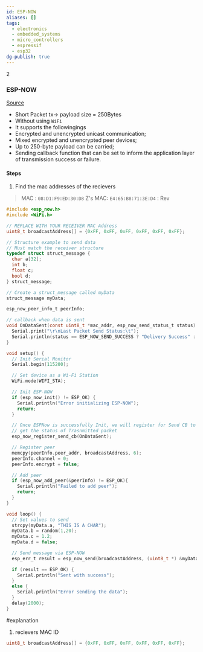 ```yaml
---
id: ESP-NOW
aliases: []
tags:
  - electronics
  - embedded_systems
  - micro_controllers
  - espressif
  - esp32
dg-publish: true
---
```

2

### ESP-NOW

[Source](https://randomnerdtutorials.com/esp-now-esp32-arduino-ide/)

- Short Packet tx-> payload size = 250Bytes
- Without using `WiFi`
- It supports the followingings
- Encrypted and unencrypted unicast communication;
- Mixed encrypted and unencrypted peer devices;
- Up to 250-byte payload can be carried;
- Sending callback function that can be set to inform the application layer of transmission success or failure.

#### Steps

1. Find the mac addresses of the recievers

> MAC : `08:D1:F9:ED:30:D8`
> Z's MAC: `E4:65:B8:71:3E:D4` : Rev

```c
#include <esp_now.h>
#include <WiFi.h>

// REPLACE WITH YOUR RECEIVER MAC Address
uint8_t broadcastAddress[] = {0xFF, 0xFF, 0xFF, 0xFF, 0xFF, 0xFF};

// Structure example to send data
// Must match the receiver structure
typedef struct struct_message {
  char a[32];
  int b;
  float c;
  bool d;
} struct_message;

// Create a struct_message called myData
struct_message myData;

esp_now_peer_info_t peerInfo;

// callback when data is sent
void OnDataSent(const uint8_t *mac_addr, esp_now_send_status_t status) {
  Serial.print("\r\nLast Packet Send Status:\t");
  Serial.println(status == ESP_NOW_SEND_SUCCESS ? "Delivery Success" : "Delivery Fail");
}

void setup() {
  // Init Serial Monitor
  Serial.begin(115200);

  // Set device as a Wi-Fi Station
  WiFi.mode(WIFI_STA);

  // Init ESP-NOW
  if (esp_now_init() != ESP_OK) {
    Serial.println("Error initializing ESP-NOW");
    return;
  }

  // Once ESPNow is successfully Init, we will register for Send CB to
  // get the status of Trasnmitted packet
  esp_now_register_send_cb(OnDataSent);

  // Register peer
  memcpy(peerInfo.peer_addr, broadcastAddress, 6);
  peerInfo.channel = 0;
  peerInfo.encrypt = false;

  // Add peer
  if (esp_now_add_peer(&peerInfo) != ESP_OK){
    Serial.println("Failed to add peer");
    return;
  }
}

void loop() {
  // Set values to send
  strcpy(myData.a, "THIS IS A CHAR");
  myData.b = random(1,20);
  myData.c = 1.2;
  myData.d = false;

  // Send message via ESP-NOW
  esp_err_t result = esp_now_send(broadcastAddress, (uint8_t *) &myData, sizeof(myData));

  if (result == ESP_OK) {
    Serial.println("Sent with success");
  }
  else {
    Serial.println("Error sending the data");
  }
  delay(2000);
}

```

#explanation

1. recievers MAC ID

```c
uint8_t broadcastAddress[] = {0xFF, 0xFF, 0xFF, 0xFF, 0xFF, 0xFF};

```

